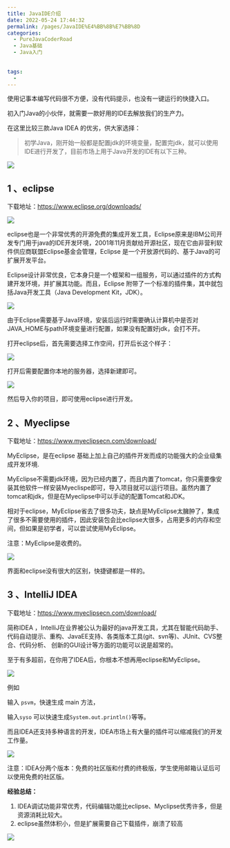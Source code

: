 ```yaml
---
title: JavaIDE介绍
date: 2022-05-24 17:44:32
permalink: /pages/JavaIDE%E4%BB%8B%E7%BB%8D
categories:
  - PureJavaCoderRoad
  - Java基础
  - Java入门
      
      
tags:
  - 
---
```

使用记事本编写代码很不方便，没有代码提示，也没有一键运行的快捷入口。

初入门Java的小伙伴，就需要一款好用的IDE去解放我们的生产力。

在这里比较三款Java IDEA 的优劣，供大家选择：



>初学Java，刚开始一般都是配置jdk的环境变量，配置完jdk，就可以使用IDE进行开发了，目前市场上用于Java开发的IDE有以下三种。

![](https://images-1253198264.cos.ap-guangzhou.myqcloud.com/image-20200525234211778.png)

## 1 、eclipse

 下载地址：https://www.eclipse.org/downloads/

![](https://images-1253198264.cos.ap-guangzhou.myqcloud.com/5862033-c11fa3de611d671c.webp)

eclipse也是一个非常优秀的开源免费的集成开发工具，Eclipse原来是IBM公司开发专门用于java的IDE开发环境，2001年11月贡献给开源社区，现在它由非营利软件供应商联盟Eclipse基金会管理，Eclipse 是一个开放源代码的、基于Java的可扩展开发平台。



Eclipse设计非常优良，它本身只是一个框架和一组服务，可以通过插件的方式构建开发环境，并扩展其功能。而且，Eclipse 附带了一个标准的插件集，其中就包括Java开发工具（Java Development Kit，JDK）。 

![](https://images-1253198264.cos.ap-guangzhou.myqcloud.com/image-20200525234502327.png)



由于Eclipse需要基于Java环境，安装后运行时需要确认计算机中是否对JAVA_HOME与path环境变量进行配置，如果没有配置好jdk，会打不开。

打开eclipse后，首先需要选择工作空间，打开后长这个样子：

![](https://images-1253198264.cos.ap-guangzhou.myqcloud.com/image-20200525235347862.png)

打开后需要配置你本地的服务器，选择新建即可。

![](https://images-1253198264.cos.ap-guangzhou.myqcloud.com/image-20200525235601617.png)

然后导入你的项目，即可使用eclipse进行开发。

## 2 、Myeclipse

 下载地址：https://www.myeclipsecn.com/download/

MyEclipse，是在eclipse 基础上加上自己的插件开发而成的功能强大的企业级集成开发环境.

MyEclipse不需要jdk环境，因为已经内置了，而且内置了tomcat，你只需要像安装其他软件一样安装Myeclispe即可，导入项目就可以运行项目。虽然内置了tomcat和jdk，但是在Myeclipse中可以手动的配置Tomcat和JDK。

相对于eclipse，MyEclipse省去了很多功夫，缺点是MyEclipse太臃肿了，集成了很多不需要使用的插件，因此安装包会比eclipse大很多，占用更多的内存和空间，但如果是初学者，可以尝试使用MyEclipse。

注意：MyEclipse是收费的。

![](https://images-1253198264.cos.ap-guangzhou.myqcloud.com/image-20201015224848787.png)



界面和eclipse没有很大的区别，快捷键都是一样的。

## 3 、IntelliJ IDEA

 下载地址：https://www.myeclipsecn.com/download/

简称IDEA ，IntelliJ在业界被公认为最好的java开发工具，尤其在智能代码助手、代码自动提示、重构、JavaEE支持、各类版本工具(git、svn等)、JUnit、CVS整合、代码分析、 创新的GUI设计等方面的功能可以说是超常的。

至于有多超前，在你用了IDEA后，你根本不想再用eclipse和MyEclipse。

![](https://images-1253198264.cos.ap-guangzhou.myqcloud.com/image-20200526001206345.png)

例如

输入 `psvm`，快速生成 main 方法，

输入`syso` 可以快速生成`System.out.println()`等等。

而且IDEA还支持多种语言的开发，IDEA市场上有大量的插件可以缩减我们的开发工作量。

![](https://images-1253198264.cos.ap-guangzhou.myqcloud.com/image-20200526001612814.png)



注意：IDEA分两个版本：免费的社区版和付费的终极版，学生使用邮箱认证后可以使用免费的社区版。



**经验总结：**

1. IDEA调试功能非常优秀，代码编辑功能比eclipse、Myclipse优秀许多，但是资源消耗比较大。
2. eclipse虽然体积小，但是扩展需要自己下载插件，崩溃了较高


![](https://images-1253198264.cos.ap-guangzhou.myqcloud.com/image-20200928112958310.png)
